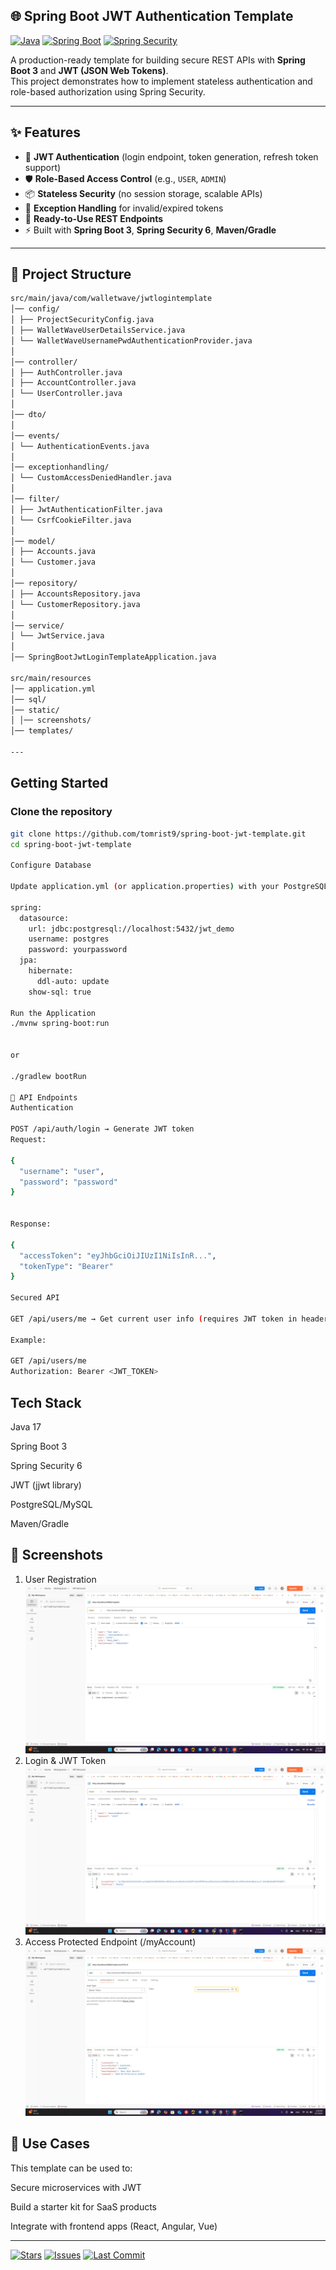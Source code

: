 ## 🌐 Spring Boot JWT Authentication Template

[![Java](https://img.shields.io/badge/Java-17-red.svg)](https://openjdk.org/projects/jdk/17/)
[![Spring Boot](https://img.shields.io/badge/Spring%20Boot-3-green.svg)](https://spring.io/projects/spring-boot)
[![Spring Security](https://img.shields.io/badge/Spring%20Security-6-brightgreen.svg)](https://spring.io/projects/spring-security)

A production-ready template for building secure REST APIs with **Spring Boot 3** and **JWT (JSON Web Tokens)**.  
This project demonstrates how to implement stateless authentication and role-based authorization using Spring Security.

---

## ✨ Features
- 🔑 **JWT Authentication** (login endpoint, token generation, refresh token support)  
- 🛡️ **Role-Based Access Control** (e.g., `USER`, `ADMIN`)  
- 📦 **Stateless Security** (no session storage, scalable APIs)  
- 🧪 **Exception Handling** for invalid/expired tokens  
- 📝 **Ready-to-Use REST Endpoints**  
- ⚡ Built with **Spring Boot 3**, **Spring Security 6**, **Maven/Gradle**  

---

## 📂 Project Structure
```bash
src/main/java/com/walletwave/jwtlogintemplate
│── config/ 
│ ├── ProjectSecurityConfig.java
│ ├── WalletWaveUserDetailsService.java
│ └── WalletWaveUsernamePwdAuthenticationProvider.java
│
│── controller/ 
│ ├── AuthController.java
│ ├── AccountController.java
│ └── UserController.java
│
│── dto/
│
│── events/ 
│ └── AuthenticationEvents.java
│
│── exceptionhandling/ 
│ └── CustomAccessDeniedHandler.java
│
│── filter/ 
│ ├── JwtAuthenticationFilter.java
│ └── CsrfCookieFilter.java
│
│── model/
│ ├── Accounts.java
│ └── Customer.java
│
│── repository/ 
│ ├── AccountsRepository.java
│ └── CustomerRepository.java
│
│── service/ 
│ └── JwtService.java
│
│── SpringBootJwtLoginTemplateApplication.java 

src/main/resources  
│── application.yml 
│── sql/
│── static/ 
│ │── screenshots/ 
│── templates/ 

---

```

##  Getting Started

### Clone the repository
```bash
git clone https://github.com/tomrist9/spring-boot-jwt-template.git 
cd spring-boot-jwt-template

Configure Database

Update application.yml (or application.properties) with your PostgreSQL/MySQL credentials:

spring:
  datasource:
    url: jdbc:postgresql://localhost:5432/jwt_demo
    username: postgres
    password: yourpassword
  jpa:
    hibernate:
      ddl-auto: update
    show-sql: true

Run the Application
./mvnw spring-boot:run


or

./gradlew bootRun

🔐 API Endpoints
Authentication

POST /api/auth/login → Generate JWT token
Request:

{
  "username": "user",
  "password": "password"
}


Response:

{
  "accessToken": "eyJhbGciOiJIUzI1NiIsInR...",
  "tokenType": "Bearer"
}

Secured API

GET /api/users/me → Get current user info (requires JWT token in header)

Example:

GET /api/users/me
Authorization: Bearer <JWT_TOKEN>

```



##   Tech Stack

Java 17

Spring Boot 3

Spring Security 6

JWT (jjwt library)

PostgreSQL/MySQL

Maven/Gradle

## 📸 Screenshots
1. User Registration
![Register Success](src/main/resources/static/screenshots/register_success.png)
2. Login & JWT Token
![JWT Token](src/main/resources/static/screenshots/jwt_token.png)
3. Access Protected Endpoint (/myAccount)
![My Account Success](src/main/resources/static/screenshots/myaccount_success.png)

## 📌 Use Cases

This template can be used to:

Secure microservices with JWT

Build a starter kit for SaaS products

Integrate with frontend apps (React, Angular, Vue)




---

[![Stars](https://img.shields.io/github/stars/tomrist9/spring-boot-jwt-login-template?style=social)](https://github.com/tomrist9/spring-boot-jwt-login-template/stargazers)
[![Issues](https://img.shields.io/github/issues/tomrist9/spring-boot-jwt-login-template)](https://github.com/tomrist9/spring-boot-jwt-login-template/issues)
[![Last Commit](https://img.shields.io/github/last-commit/tomrist9/spring-boot-jwt-login-template)](https://github.com/tomrist9/spring-boot-jwt-login-template/commits/main)
